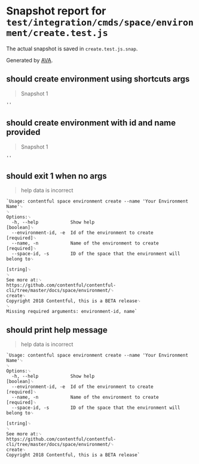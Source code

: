 # Snapshot report for `test/integration/cmds/space/environment/create.test.js`

The actual snapshot is saved in `create.test.js.snap`.

Generated by [AVA](https://ava.li).

## should create environment using shortcuts args

> Snapshot 1

    ''

## should create environment with id and name provided

> Snapshot 1

    ''

## should exit 1 when no args

> help data is incorrect

    `Usage: contentful space environment create --name 'Your Environment Name'␊
    ␊
    Options:␊
      -h, --help            Show help                                      [boolean]␊
      --environment-id, -e  Id of the environment to create               [required]␊
      --name, -n            Name of the environment to create             [required]␊
      --space-id, -s        ID of the space that the environment will belong to␊
                                                                            [string]␊
    ␊
    See more at:␊
    https://github.com/contentful/contentful-cli/tree/master/docs/space/environment/␊
    create␊
    Copyright 2018 Contentful, this is a BETA release␊
    ␊
    Missing required arguments: environment-id, name`

## should print help message

> help data is incorrect

    `Usage: contentful space environment create --name 'Your Environment Name'␊
    ␊
    Options:␊
      -h, --help            Show help                                      [boolean]␊
      --environment-id, -e  Id of the environment to create               [required]␊
      --name, -n            Name of the environment to create             [required]␊
      --space-id, -s        ID of the space that the environment will belong to␊
                                                                            [string]␊
    ␊
    See more at:␊
    https://github.com/contentful/contentful-cli/tree/master/docs/space/environment/␊
    create␊
    Copyright 2018 Contentful, this is a BETA release`
